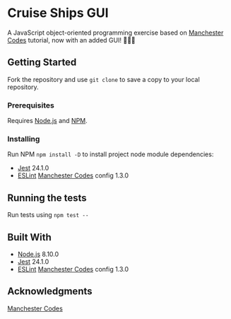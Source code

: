 # Cruise Ships GUI

A JavaScript object-oriented programming exercise based on [Manchester Codes](https://github.com/MCRcodes) tutorial, now with an added GUI! 🚢🌊⚓

## Getting Started

Fork the repository and use `git clone` to save a copy to your local repository.

### Prerequisites

Requires [Node.js](https://nodejs.org/en/download/) and [NPM](https://www.npmjs.com/get-npm).

### Installing

Run NPM `npm install -D` to install project node module dependencies:
* [Jest](https://github.com/facebook/jest) 24.1.0
* [ESLint](https://github.com/eslint/eslint) [Manchester Codes](https://github.com/MCRcodes/eslint-config) config 1.3.0

## Running the tests

Run tests using `npm test --`

## Built With

* [Node.js](https://nodejs.org/en/download/) 8.10.0
* [Jest](https://github.com/facebook/jest) 24.1.0
* [ESLint](https://github.com/eslint/eslint) [Manchester Codes](https://github.com/MCRcodes/eslint-config) config 1.3.0

## Acknowledgments

[Manchester Codes](https://github.com/MCRcodes)

